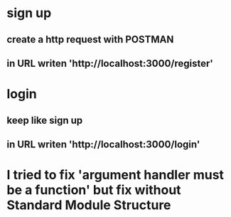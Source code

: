 # sign up

## create a http request with POSTMAN

## in URL writen 'http://localhost:3000/register'

# login

## keep like sign up

## in URL writen 'http://localhost:3000/login'

# I tried to fix 'argument handler must be a function' but fix without Standard Module Structure
